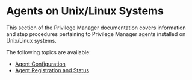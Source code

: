 [title]: # (Unix/Linux Agents)
[tags]: # (endpoints)
[priority]: # (3)
# Agents on Unix/Linux Systems

This section of the Privilege Manager documentation covers information and step procedures pertaining to Privilege Manager agents installed on Unix/Linux systems.

The following topics are available:

* [Agent Configuration](cfg/index.md)
* [Agent Registration and Status](reg.md)